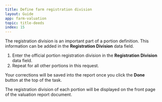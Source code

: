 ```yaml
---
title: Define farm registration division
layout: Guide
app: farm-valuation
topic: title-deeds
index: 15
---
```


The registration division is an important part of a portion definition. This information can be added in the **Registration Division** data field.

1. Enter the official portion registration division in the **Registration Division** data field.
2. Repeat for all other portions in this request.

Your corrections will be saved into the report once you click the **Done** button at the top of the task.

The registration division of each portion will be displayed on the front page of the valuation report document.